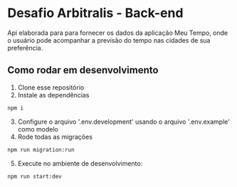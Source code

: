 # Desafio Arbitralis - Back-end

Api elaborada para para fornecer os dados da aplicação Meu Tempo, onde o usuário pode acompanhar a previsão do tempo nas cidades de sua preferência.

## Como rodar em desenvolvimento

1. Clone esse repositório
2. Instale as dependências

```bash
npm i
```

3. Configure o arquivo '.env.development' usando o arquivo '.env.example' como modelo
4. Rode todas as migrações

```bash
npm run migration:run
```

5. Execute no ambiente de desenvolvimento:

```bash
npm run start:dev
```